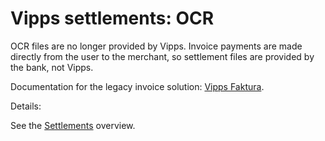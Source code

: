 <!-- START_METADATA
---
title: Settlements: OCR
sidebar_position: 35
---
END_METADATA -->

# Vipps settlements: OCR

OCR files are no longer provided by Vipps.
Invoice payments are made directly from the user to the merchant, so settlement files
are provided by the bank, not Vipps.

Documentation for the legacy invoice solution: [Vipps Faktura](vipps-invoice-api-vipps-faktura.pdf).

Details: 

See the [Settlements](..) overview.
